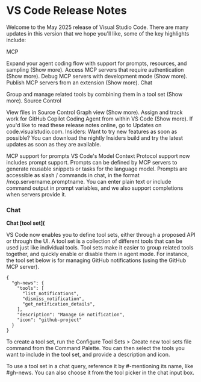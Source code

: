 # VS Code Release Notes

Welcome to the May 2025 release of Visual Studio Code. There are many updates in this version that we hope you'll like, some of the key highlights include:

MCP

Expand your agent coding flow with support for prompts, resources, and sampling (Show more).
Access MCP servers that require authentication (Show more).
Debug MCP servers with development mode (Show more).
Publish MCP servers from an extension (Show more).
Chat

Group and manage related tools by combining them in a tool set (Show more).
Source Control

View files in Source Control Graph view (Show more).
Assign and track work for GitHub Copilot Coding Agent from within VS Code (Show more).
If you'd like to read these release notes online, go to Updates on code.visualstudio.com. Insiders: Want to try new features as soon as possible? You can download the nightly Insiders build and try the latest updates as soon as they are available.




MCP support for prompts
VS Code's Model Context Protocol support now includes prompt support. Prompts can be defined by MCP servers to generate reusable snippets or tasks for the language model. Prompts are accessible as slash / commands in chat, in the format /mcp.servername.promptname. You can enter plain text or include command output in prompt variables, and we also support completions when servers provide it.

### Chat

**Chat [tool set](**

VS Code now enables you to define tool sets, either through a proposed API or through the UI. A tool set is a collection of different tools that can be used just like individual tools. Tool sets make it easier to group related tools together, and quickly enable or disable them in agent mode. For instance, the tool set below is for managing GitHub notifications (using the GitHub MCP server).

```
{
  "gh-news": {
    "tools": [
      "list_notifications",
      "dismiss_notification",
      "get_notification_details",
    ],
    "description": "Manage GH notification",
    "icon": "github-project"
  }
}
```

To create a tool set, run the Configure Tool Sets > Create new tool sets file command from the Command Palette. You can then select the tools you want to include in the tool set, and provide a description and icon.

To use a tool set in a chat query, reference it by #-mentioning its name, like #gh-news. You can also choose it from the tool picker in the chat input box.

